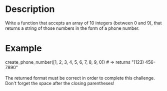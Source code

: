 # Description
Write a function that accepts an array of 10 integers (between 0 and 9), that returns a string of those numbers in the form of a phone number.

# Example
create_phone_number([1, 2, 3, 4, 5, 6, 7, 8, 9, 0]) # => returns "(123) 456-7890"
<br><br>
The returned format must be correct in order to complete this challenge.
<br>
Don't forget the space after the closing parentheses!
